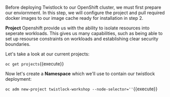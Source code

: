 Before deploying Twistlock to our OpenShift cluster, we must first prepare our enviornment. In this step, we will configure the project and pull required docker images to our image cache ready for installation in step 2. 

**Project** Openshift provide us with the ability to isolate resources into seperate workloads. This gives us many capabilities, such as being able to set up resourse constraints on workloads and establishing clear security boundaries. 

Let's take a look at our current projects:

`oc get projects`{{execute}}

Now let's create a **Namespace** which we'll use to contain our twistlock deployment:

`oc adm new-project twistlock-workshop --node-selector=''`{{execute}}


